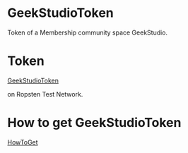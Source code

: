 # GeekStudioToken

Token of a Membership community space GeekStudio.

# Token

[GeekStudioToken](https://ropsten.etherscan.io/token/0xfc04fda2ffdb13ab427f6d3bccf4b8eb61c8e5e9)

on Ropsten Test Network.

# How to get GeekStudioToken

[HowToGet](https://github.com/geekstudio-fukuoka/GeekStudioToken/wiki/How-to-get-GeekStudioToken)
